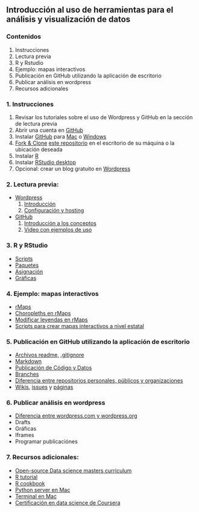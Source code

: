 ## Introducción al uso de herramientas para el análisis y visualización de datos


### Contenidos

1. Instrucciones
2. Lectura previa
3. R y Rstudio
4. Ejemplo: mapas interactivos
5. Publicación en GitHub utilizando la aplicación de escritorio
6. Publicar análisis en wordpress
7. Recursos adicionales

### 1. Instrucciones
1. Revisar los tutoriales sobre el uso de Wordpress y GitHub en la sección de lectura previa
2. Abrir una cuenta en [GitHub](www.github.com)
3. Instalar [GitHub](https://github.com/features) para [Mac](https://mac.github.com/) o [Windows](https://windows.github.com/)
3. [Fork & Clone](https://help.github.com/articles/fork-a-repo) [este repositorio](https://github.com/josecarlosgonz/intro_visualizacion/blob/master/README.md) en el escritorio de su máquina o la ubicación deseada
4. Instalar [R](http://cran.itam.mx/)
5. Instalar [RStudio desktop](http://www.rstudio.com/products/rstudio/#Desk)  
6. Opcional: crear un blog gratuito en [Wordpress](www.wordpress.com)

### 2. Lectura previa:
* [Wordpress](https://wordpress.com/)
  1. [Introducción](http://learn.wordpress.com/quick-start-guide/)
  2. [Configuración y hosting](https://zapier.com/blog/wordpress-blog-tips-tools-resources/)
* [GitHub](https://github.com)
  1. [Introducción a los conceptos](http://readwrite.com/2013/09/30/understanding-github-a-journey-for-beginners-part-1)
  2. [Video con ejemplos de uso](https://www.youtube.com/watch?v=0fKg7e37bQE)

### 3. R y RStudio
* [Scripts](http://cran.r-project.org/doc/contrib/Lemon-kickstart/kr_scrpt.html)
* [Paquetes](http://cran.r-project.org/web/packages/)
* [Asignación](http://stackoverflow.com/questions/1741820/assignment-operators-in-r-and)
* [Gráficas](http://www.cookbook-r.com/Graphs/)

### 4. Ejemplo: mapas interactivos
* [rMaps](http://bl.ocks.org/ramnathv/8936426)
* [Choropleths en rMaps](http://rmaps.github.io/blog/posts/animated-choropleths/index.html)
* [Modificar leyendas en rMaps](http://bl.ocks.org/ramnathv/8936426)
* [Scripts para crear mapas interactivos a nivel estatal](mapas_incidencia.R)

### 5. Publicación en GitHub utilizando la aplicación de escritorio
* [Archivos readme,](https://help.github.com/articles/github-flavored-markdown) [.gitignore](https://gist.github.com/josecarlosgonz/62808cb5361b83107c2f)
* [Markdown](https://github.com/adam-p/markdown-here/wiki/Markdown-Cheatsheet)
* [Publicación de Código y Datos](https://github.com/alangrafu/github-open-data-portal/wiki/How-to-publish-Open-Data-using-github)
* [Branches](https://help.github.com/articles/creating-and-deleting-branches-within-your-repository)
* [Diferencia entre repositorios personales, públicos y organizaciones](https://help.github.com/articles/what-s-the-difference-between-user-and-organization-accounts)
* [Wikis](https://github.com/blog/774-git-powered-wikis-improved), [issues](https://github.com/blog/831-issues-2-0-the-next-generation) y [páginas](https://pages.github.com/)

### 6. Publicar análisis en wordpress
* [Diferencia entre wordpress.com y wordpress.org](http://en.support.wordpress.com/com-vs-org/)
* Drafts
* Gráficas
* Iframes
* Programar publicaciónes

### 7. Recursos adicionales:
* [Open-source Data science masters curriculum](https://github.com/josecarlosgonz/go)
* [R tutorial](http://www.statmethods.net/index.html)
* [R cookbook](http://www.cookbook-r.com/)
* [Python server en Mac](http://www.pythonforbeginners.com/modules-in-python/how-to-use-simplehttpserver/)
* [Terminal en Mac](http://www.maclife.com/article/feature/25_terminal_tips_every_mac_user_should_know)
* [Certificación en data science de Coursera](https://www.coursera.org/specialization/jhudatascience/1?utm_medium=catalogSpec)

